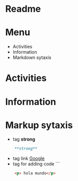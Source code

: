 # Readme

# Menu
- Activities
- Information
- Markdown sytaxis

# Activities
# Information
# Markup sytaxis
- tag **strong** 
```markdown
    **strong**
```
- tag link [Google](https://google.com)
- tag for adding code ``` 
```html
    <p> hola mundo</p>

```

